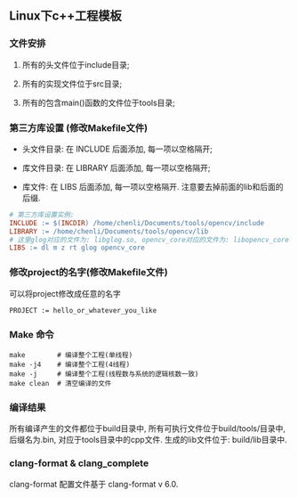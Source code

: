 ## Linux下c++工程模板


### 文件安排

1. 所有的头文件位于include目录;

2. 所有的实现文件位于src目录;

3. 所有的包含main()函数的文件位于tools目录;


### 第三方库设置 (修改Makefile文件)

* 头文件目录: 在 INCLUDE 后面添加, 每一项以空格隔开;

* 库文件目录: 在 LIBRARY 后面添加, 每一项以空格隔开;

* 库文件: 在 LIBS 后面添加, 每一项以空格隔开. 注意要去掉前面的lib和后面的后缀.

```Makefile
# 第三方库设置实例:
INCLUDE := $(INCDIR) /home/chenli/Documents/tools/opencv/include
LIBRARY := /home/chenli/Documents/tools/opencv/lib
# 这里glog对应的文件为: libglog.so, opencv_core对应的文件为: libopencv_core.so
LIBS := dl m z rt glog opencv_core
```


### 修改project的名字(修改Makefile文件)

可以将project修改成任意的名字

```
PROJECT := hello_or_whatever_you_like
```


### Make 命令

```shell
make        # 编译整个工程(单线程)
make -j4    # 编译整个工程(4线程)
make -j     # 编译整个工程(线程数与系统的逻辑核数一致)
make clean  # 清空编译的文件
```


### 编译结果

所有编译产生的文件都位于build目录中, 所有可执行文件位于build/tools/目录中,
后缀名为.bin, 对应于tools目录中的cpp文件. 生成的lib文件位于: build/lib目录中.


### clang-format & clang_complete

clang-format 配置文件基于 clang-format v 6.0.
